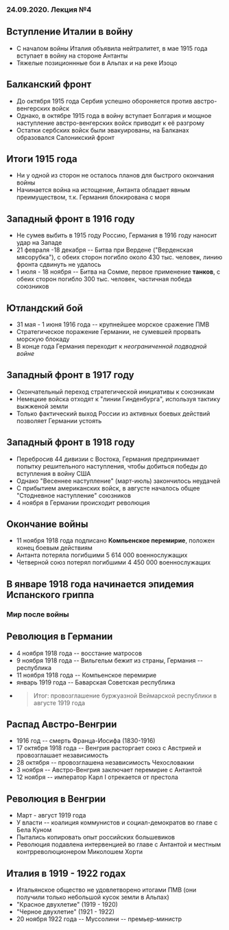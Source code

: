 ### 24.09.2020. Лекция №4

## Вступление Италии в войну

* С началом войны Италия объявила нейтралитет, в мае 1915 года вступает в войну на стороне Антанты
* Тяжелые позиционнные бои в Альпах и на реке Изоцо

## Балканский фронт

* До октября 1915 года Сербия успешно обороняется против австро-венгерских войск
* Однако, в октябре 1915 года в войну вступает Болгария и мощное наступление австро-венгерских войск приводит к её разгрому
* Остатки сербских войск были эвакуированы, на Балканах образовался Салоникский фронт

## Итоги 1915 года

* Ни у одной из сторон не осталось планов для быстрого окончания войны
* Начинается война на истощение, Антанта обладает явным преимуществом, т.к. Германия блокирована с моря

## Западный фронт в 1916 году

* Не сумев выбить в 1915 году Россию, Германия в 1916 году наносит удар на Западе
* 21 февраля -18 декабря -- Битва при Вердене ("Верденская мясорубка"), с обеих сторон погибло около 430 тыс. человек, линию фронта сдвинуть не удалось
* 1 июля - 18 ноября -- Битва на Сомме, первое применение **танков**, с обеих сторон погибло 300 тыс. человек, частичная победа союзников 

## Ютландский бой

* 31 мая - 1 июня 1916 года -- крупнейшее морское сражение ПМВ
* Стратегическое поражение Германии, не сумевшей прорвать морскую блокаду
* В конце года Германия переходит к *неограниченной подводной войне*

## Западный фронт в 1917 году

* Окончательный переход стратегической инициативы к союзникам
* Немецкие войска отходят к "линии Гинденбурга", используя тактику выжженой земли
* Только фактический выход России из активных боевых действий позволяет Германии устоять

## Западный фронт в 1918 году

* Перебросив 44 дивизии с Востока, Германия предпринимает попытку решительного наступления, чтобы добиться победы до вступления в войну США
* Однако "Весеннее наступление" (март-июль) закончилось неудачей
* С прибытием американских войск, в августе началось общее "Стодневное наступление" союзников
* 4 ноября в Германии происходит революция

## Окончание войны

* 11 ноября 1918 года подписано **Компьенское перемирие**, положен конец боевым действиям
* Антанта потеряла погибшими 5 614 000 военнослужащих
* Четверной союз потерял погибшими 4 450 000 военнослужащих

## В январе 1918 года начинается эпидемия Испанского гриппа


### Мир после войны

## Революция в Германии

* 4 ноября 1918 года -- восстание матросов
* 9 ноября 1918 года -- Вильгельм бежит из страны, Германия -- республика
* 11 ноября 1918 года -- Компьенское перемирие
* январь 1919 года -- Баварская Советская республика
* > Итог: провозглашение буржуазной Веймарской республики в августе 1919 года

## Распад Австро-Венгрии

* 1916 год -- смерть Франца-Иосифа (1830-1916)
* 17 октября 1918 года -- Венгрия расторгает союз с Австрией и провозглашает независимость
* 28 октября -- провозглашена независимость Чехословакии
* 3 ноября -- Австро-Венгрия заключает перемирие с Антантой
* 12 ноября -- император Карл I отрекается от престола

## Революция в Венгрии

* Март - август 1919 года
* У власти -- коалиция коммунистов и социал-демократов во главе с Бела Куном
* Пытались копировать опыт российских большевиков
* Революция подавлена интервенцией во главе с Антантой и местным контрреволюционером Миколошем Хорти

## Италия в 1919 - 1922 годах

* Итальянское общество не удовлетворено итогами ПМВ (они получили только небольшой кусок земли в Альпах)
* "Красное двухлетие" (1919 - 1920)
* "Черное двухлетие" (1921 - 1922)
* 20 ноября 1922 года -- Муссолини -- премьер-министр